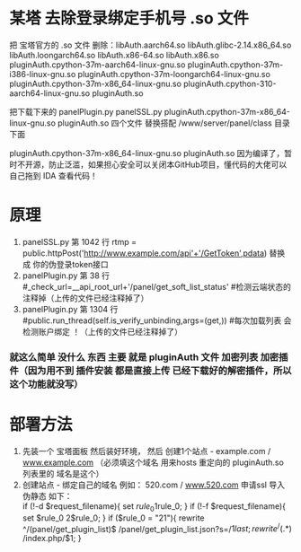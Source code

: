 # 某塔 去除登录绑定手机号 .so 文件  
  
  
把 宝塔官方的 .so 文件 删除：libAuth.aarch64.so libAuth.glibc-2.14.x86_64.so libAuth.loongarch64.so libAuth.x86-64.so libAuth.x86.so pluginAuth.cpython-37m-aarch64-linux-gnu.so pluginAuth.cpython-37m-i386-linux-gnu.so pluginAuth.cpython-37m-loongarch64-linux-gnu.so pluginAuth.cpython-37m-x86_64-linux-gnu.so pluginAuth.cpython-310-aarch64-linux-gnu.so pluginAuth.so  
  
把下载下来的 panelPlugin.py panelSSL.py pluginAuth.cpython-37m-x86_64-linux-gnu.so pluginAuth.so  四个文件 替换搭配 /www/server/panel/class 目录下面
  
pluginAuth.cpython-37m-x86_64-linux-gnu.so pluginAuth.so 因为编译了，暂时不开源，防止泛滥，如果担心安全可以关闭本GitHub项目，懂代码的大佬可以自己拖到 IDA 查看代码！  
  
# 原理
1. panelSSL.py 第 1042 行 rtmp = public.httpPost('http://www.example.com/api'+'/GetToken',pdata)   替换成 你的伪登录token接口
2. panelPlugin.py 第 38 行 #_check_url=__api_root_url+'/panel/get_soft_list_status'     #检测云端状态的注释掉（上传的文件已经注释掉了） 
3. panelPlugin.py 第 1304 行 #public.run_thread(self.is_verify_unbinding,args=(get,))      #每次加载列表 会 检测账户绑定 ！（上传的文件已经注释掉了）
### 就这么简单 没什么 东西 主要 就是 pluginAuth 文件 加密列表  加密插件（因为用不到 插件安装 都是直接上传 已经下载好的解密插件，所以这个功能就没写）  
  
# 部署方法
1. 先装一个 宝塔面板 然后装好环境， 然后 创建1个站点 - 	example.com / www.example.com （必须填这个域名 用来hosts 重定向的 pluginAuth.so 列表里的 域名是这个） 
2. 创建站点 - 绑定自己的域名 例如： 520.com / www.520.com 申请ssl 导入伪静态 如下：  
  if (!-d $request_filename){
	set $rule_0 1$rule_0;
}
if (!-f $request_filename){
	set $rule_0 2$rule_0;
}
if ($rule_0 = "21"){
	rewrite ^/(panel/get_plugin_list)$ /panel/get_plugin_list.json?s=/$1 last;
	rewrite ^/(.*)$ /index.php/$1;
}
